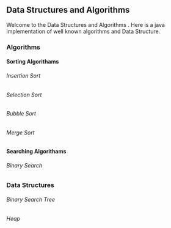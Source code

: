 ## Data Structures and Algorithms

Welcome to the Data Structures and Algorithms . Here is a java implementation of well known algorithms and Data Structure.

### Algorithms
#### Sorting Algorithams
###### Insertion Sort
###### Selection Sort
###### Bubble Sort
###### Merge Sort

#### Searching Algorithams
###### Binary Search

### Data Structures

###### Binary Search Tree
###### Heap
